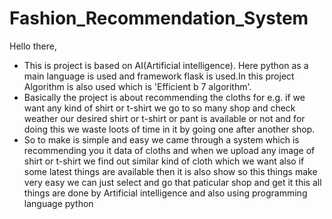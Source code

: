 # Fashion_Recommendation_System
Hello there,
* This is project is based on AI(Artificial intelligence). Here python as a main language is used and framework flask is used.In this project Algorithm is 
  also used which is 'Efficient b 7 algorithm'.
* Basically the project is about recommending the cloths for e.g. if we want any kind of shirt or t-shirt we go to so many shop and check weather our desired shirt or t-shirt or pant is available or not and for doing this we waste loots of time in it by going one after another shop.
* So to make is simple and easy we came through a system which is recommending you it data of cloths and when we upload any image of shirt or t-shirt we find out similar kind of cloth which we want also if some latest things are available then it is also show so this things make very easy we can just select and go that paticular shop and get it this all things are done by Artificial intelligence and also using programming language python
